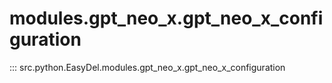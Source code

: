 # modules.gpt_neo_x.gpt_neo_x_configuration
::: src.python.EasyDel.modules.gpt_neo_x.gpt_neo_x_configuration